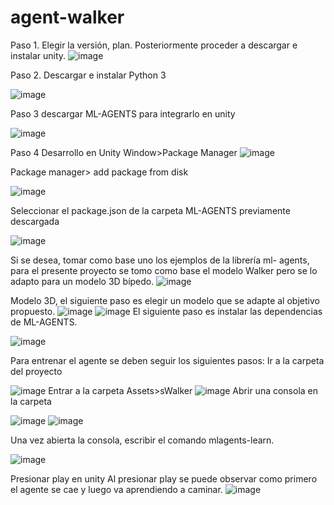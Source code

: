 # agent-walker

Paso 1. Elegir la versión, plan. Posteriormente proceder a descargar e instalar unity.
 ![image](https://user-images.githubusercontent.com/58333529/172213400-bb4fc8ed-0d2f-45a7-a35d-49daac0f60bc.png)


Paso 2. Descargar e instalar Python 3

 
![image](https://user-images.githubusercontent.com/58333529/172213432-b4006772-8460-4ca8-9fae-6cb9acdd7d47.png)


Paso 3 descargar ML-AGENTS para integrarlo en unity


 

![image](https://user-images.githubusercontent.com/58333529/172213439-2d93e31d-4d01-4956-908d-dc2f89047a20.png)



Paso 4 Desarrollo en Unity
 Window>Package Manager
 ![image](https://user-images.githubusercontent.com/58333529/172213457-db60c453-ad59-40b5-942e-9b6ad756217d.png)



Package manager> add package from disk


 ![image](https://user-images.githubusercontent.com/58333529/172213467-1e05ec91-5dd4-495c-a750-6605a88356a5.png)



Seleccionar el package.json de la carpeta ML-AGENTS previamente descargada

 
![image](https://user-images.githubusercontent.com/58333529/172213489-a81fe4be-ad53-46ff-92e3-b29e6438e69d.png)

Si se desea, tomar como base uno los ejemplos de la librería ml- agents, para el presente proyecto se tomo como base el modelo Walker pero se lo adapto para un modelo 3D bípedo.
 ![image](https://user-images.githubusercontent.com/58333529/172213495-87c0e0a6-54b5-4a38-aa5f-acc68d02bb19.png)





Modelo 3D, el siguiente paso es elegir un modelo que se adapte al objetivo propuesto.
 ![image](https://user-images.githubusercontent.com/58333529/172213506-fc6e4af2-139c-4e07-a7aa-caf7fb9dcb1b.png)
![image](https://user-images.githubusercontent.com/58333529/172213511-8003f4ff-698f-4271-a65e-2b6ce6e97dc3.png)
El siguiente paso es instalar las dependencias de ML-AGENTS.

 ![image](https://user-images.githubusercontent.com/58333529/172213577-a8c64173-05e6-4e15-92a4-5dfc64e0bd21.png)


Para entrenar el agente se deben seguir los siguientes pasos:
Ir a la carpeta del proyecto

![image](https://user-images.githubusercontent.com/58333529/172213631-0fc29f1e-4e73-41e8-a8ac-0066493d6a45.png)
Entrar a la carpeta Assets>sWalker
![image](https://user-images.githubusercontent.com/58333529/172213656-6ee9ef9d-525e-4e6c-becd-e54a13a75232.png)
Abrir una consola en la carpeta

![image](https://user-images.githubusercontent.com/58333529/172213706-c1b7ebc6-c9bd-4235-9358-f50151dac84f.png)
![image](https://user-images.githubusercontent.com/58333529/172213724-806a2ae9-3d7c-44c7-90cf-26050bd3acac.png)

Una vez abierta la consola, escribir el comando mlagents-learn.

![image](https://user-images.githubusercontent.com/58333529/172213761-8e5630a7-4407-4de5-bc6a-59d8c2f43d7a.png)



Presionar play en unity
Al presionar play se puede observar como primero el agente se cae y luego va aprendiendo a caminar.
![image](https://user-images.githubusercontent.com/58333529/172213788-a25e5e9a-1f01-4bba-a9e0-3683e38aa6de.png)


 
